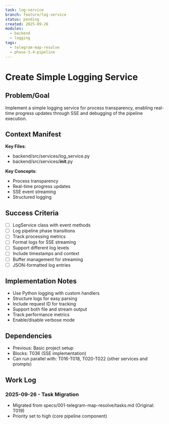 ```yaml
---
task: log-service
branch: feature/log-service
status: pending
created: 2025-09-26
modules:
  - backend
  - logging
tags:
  - telegram-map-resolve
  - phase-3.4-pipeline
---
```


# Create Simple Logging Service

## Problem/Goal
Implement a simple logging service for process transparency, enabling real-time progress updates through SSE and debugging of the pipeline execution.

## Context Manifest
**Key Files**:
- backend/src/services/log_service.py
- backend/src/services/__init__.py

**Key Concepts**:
- Process transparency
- Real-time progress updates
- SSE event streaming
- Structured logging

## Success Criteria
- [ ] LogService class with event methods
- [ ] Log pipeline phase transitions
- [ ] Track processing metrics
- [ ] Format logs for SSE streaming
- [ ] Support different log levels
- [ ] Include timestamps and context
- [ ] Buffer management for streaming
- [ ] JSON-formatted log entries

## Implementation Notes
- Use Python logging with custom handlers
- Structure logs for easy parsing
- Include request ID for tracking
- Support both file and stream output
- Track performance metrics
- Enable/disable verbose mode

## Dependencies
- Previous: Basic project setup
- Blocks: T036 (SSE implementation)
- Can run parallel with: T016-T018, T020-T022 (other services and prompts)

## Work Log
### 2025-09-26 - Task Migration
- Migrated from specs/001-telegram-map-resolve/tasks.md (Original: T019)
- Priority set to high (core pipeline component)